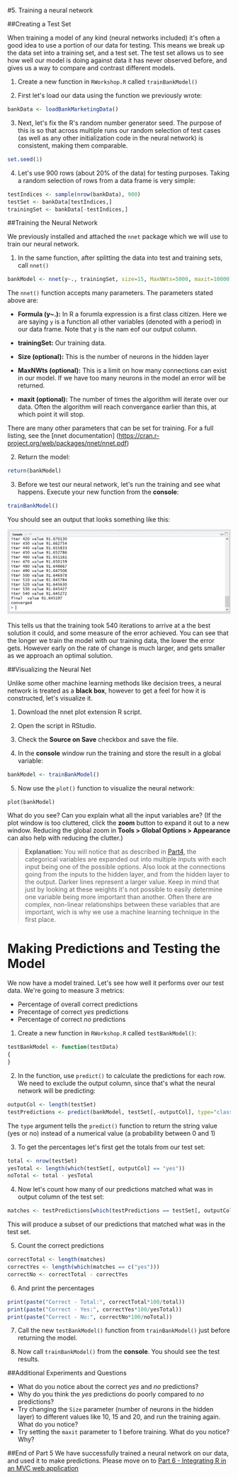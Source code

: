 #5. Training a neural network

##Creating a Test Set

When training a model of any kind (neural networks included) it's often a good idea to use a portion of our data for testing. This means we break up the data set into a training set, and a test set. The test set allows us to see how well our model is doing against data it has never observed before, and gives us a way to compare and contrast different models.

1. Create a new function in `RWorkshop.R` called `trainBankModel()`

2. First let's load our data using the function we previously wrote:

  ```R
  bankData <- loadBankMarketingData()
  ```
 
3. Next, let's fix the R's random number generator seed. The purpose of this is so that across multiple runs our random selection of test cases (as well as any other initialization code in the neural network) is consistent, making them comparable.

  ```R
  set.seed(1)
  ```
  
4. Let's use 900 rows (about 20% of the data) for testing purposes. Taking a random selection of rows from a data frame is very simple:

  ```R
  testIndices <- sample(nrow(bankData), 900)
  testSet <- bankData[testIndices,]
  trainingSet <- bankData[-testIndices,]
  ```
  
  
##Training the Neural Network

We previously installed and attached the `nnet` package which we will use to train our neural network.

1. In the same function, after splitting the data into test and training sets, call `nnet()`

  ```R
  bankModel <- nnet(y~., trainingSet, size=15, MaxNWts=5000, maxit=10000)
  ```
  
  The `nnet()` function accepts many parameters. The parameters stated above are:
  * __Formula (y~.):__ In R a forumla expression is a first class citizen. Here we are saying `y` is a function all other variables (denoted with a period) in our data frame. Note that y is the nam eof our output column.
  
  * __trainingSet:__ Our training data.
  
  * __Size (optional):__ This is the number of neurons in the hidden layer
  
  * __MaxNWts (optional):__ This is a limit on how many connections can exist in our model. If we have too many neurons in the model an error will be returned.
  
  * __maxit (optional):__ The number of times the algorithm will iterate over our data. Often the algorithm will reach convergance earlier than this, at which point it will stop.
  
  There are many other parameters that can be set for training. For a full listing, see the [nnet documentation] (https://cran.r-project.org/web/packages/nnet/nnet.pdf)

2. Return the model:
  ```R
  return(bankModel)
  ```

3. Before we test our neural network, let's run the training and see what happens. Execute your new function from the __console__:
  ```R
  trainBankModel()
  ```
  
  You should see an output that looks something like this:
  
  ![01-training-iterations](Part5-Content/01-training-iterations.png)
  
  This tells us that the training took 540 iterations to arrive at a the best solution it could, and some measure of the error achieved. You can see that the longer we train the model with our training data, the lower the error gets. However early on the rate of change is much larger, and gets smaller as we approach an optimal solution.


##Visualizing the Neural Net

Unlike some other machine learning methods like decision trees, a neural network is treated as a __black box__, however to get a feel for how it is constructed, let's visualize it.

1. Download the  nnet plot extension R script.

2. Open the script in RStudio.

3. Check the __Source on Save__ checkbox and save the file.

4. In the __console__ window run the training and store the result in a global variable:

  ```R
  bankModel <- trainBankModel()
  ```
  
5. Now use the `plot()` function to visualize the neural network:
  ```
  plot(bankModel)
  ```
  
  What do you see? Can you explain what all the input variables are? (If the plot window is too cluttered, click the __zoom__ button to expand it out to a new window. Reducing the global zoom in __Tools > Global Options > Appearance__ can also help with reducing the clutter.)

> __Explanation:__ You will notice that as described in [Part4](Part4.md), the categorical variables are expanded out into multiple inputs with each input being one of the possible options. Also look at the connections going from the inputs to the hidden layer, and from the hidden layer to the output. Darker lines represent a larger value. Keep in mind that just by looking at these weights it's not possible to easily determine one variable being more important than another. Often there are complex, non-linear relationships between these variables that are important, wich is why we use a machine learning technique in the first place.


# Making Predictions and Testing the Model

We now have a model trained. Let's see how well it performs over our test data. We're going to measure 3 metrics:
* Percentage of overall correct predictions
* Precentage of correct _yes_ predictions
* Percentage of correct _no_ predictions

1. Create a new function in `RWorkshop.R` called `testBankModel()`:
  ```R
  testBankModel <- function(testData)
  {
  }
  ```

2. In the function, use `predict()` to calculate the predictions for each row. We need to exclude the output column, since that's what the neural network will be predicting:
  ```R
  outputCol <- length(testSet)
  testPredictions <- predict(bankModel, testSet[,-outputCol], type="class")
  ```
  
  The `type` argument tells the `predict()` function to return the string value (yes or no) instead of a numerical value (a probability between 0 and 1)

3. To get the percentages let's first get the totals from our test set:
  ```R
  total <- nrow(testSet)
  yesTotal <- length(which(testSet[, outputCol] == "yes"))
  noTotal <- total - yesTotal
  ```
  
4. Now let's count how many of our predictions matched what was in output column of the test set:
  ```R
  matches <- testPredictions[which(testPredictions == testSet[, outputCol])]
  ```
  
  This will produce a subset of our predictions that matched what was in the test set.

5. Count the correct predictions
  ```R
  correctTotal <- length(matches)
  correctYes <- length(which(matches == c("yes")))
  correctNo <- correctTotal - correctYes
  ```
  
6. And print the percentages
  ```R
  print(paste("Correct - Total:", correctTotal*100/total))
  print(paste("Correct - Yes:", correctYes*100/yesTotal))
  print(paste("Correct - No:", correctNo*100/noTotal))
  ```
  
7. Call the new `testBankModel()` function from `trainBankModel()` just before returning the model.

8. Now call `trainBankModel()` from the __console__. You should see the test results.


##Additional Experiments and Questions

* What do you notice about the correct _yes_ and _no_ predictions?
* Why do you think the _yes_ predictions do poorly compared to _no_ predictions?
* Try changing the `Size` parameter (number of neurons in the hidden layer) to different values like 10, 15 and 20, and run the training again. What do you notice?
* Try setting the `maxit` parameter to 1 before training. What do you notice? Why?

##End of Part 5
We have successfully trained a neural network on our data, and used it to make predictions. Please move on to [Part 6 - Integrating R in an MVC web application](Part6-DotNet-Integration.md)
